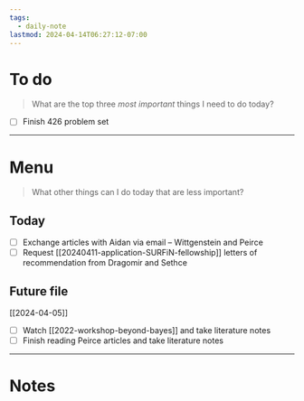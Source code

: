 ```yaml
---
tags:
  - daily-note
lastmod: 2024-04-14T06:27:12-07:00
---
```

# To do

> What are the top three *most important* things I need to do today?

- [ ] Finish 426 problem set

----
# Menu

> What other things can I do today that are less important?
## Today

- [ ] Exchange articles with Aidan via email – Wittgenstein and Peirce
- [ ] Request [[20240411-application-SURFiN-fellowship]] letters of recommendation from Dragomir and Sethce

## Future file

[[2024-04-05]]

- [ ] Watch [[2022-workshop-beyond-bayes]] and take literature notes
- [ ] Finish reading Peirce articles and take literature notes

---
# Notes
